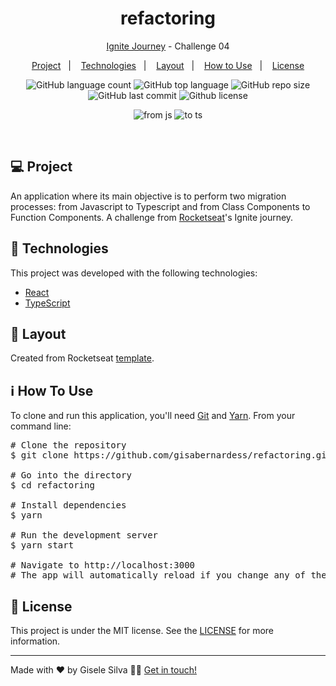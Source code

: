 <h1 align="center">
  refactoring
</h1>

<p align="center">
  <a href="https://github.com/gisabernardess/ignite-reactjs" rel="nofollow">Ignite Journey</a> - Challenge 04
</p>

<p align="center">
  <a href="#-project">Project</a>&nbsp;&nbsp;&nbsp;|&nbsp;&nbsp;&nbsp;
  <a href="#-technologies">Technologies</a>&nbsp;&nbsp;&nbsp;|&nbsp;&nbsp;&nbsp;
  <a href="#-layout">Layout</a>&nbsp;&nbsp;&nbsp;|&nbsp;&nbsp;&nbsp;
  <a href="#-how-to-use">How to Use</a>&nbsp;&nbsp;&nbsp;|&nbsp;&nbsp;&nbsp;
  <a href="#-license">License</a>
</p>

<p align="center">
  <img alt="GitHub language count" src="https://img.shields.io/github/languages/count/gisabernardess/refactoring">
  
  <img alt="GitHub top language" src="https://img.shields.io/github/languages/top/gisabernardess/refactoring">
  
  <img alt="GitHub repo size" src="https://img.shields.io/github/repo-size/gisabernardess/refactoring">
  
  <img alt="GitHub last commit" src="https://img.shields.io/github/last-commit/gisabernardess/refactoring">
  
  <img alt="Github license" src="https://img.shields.io/github/license/gisabernardess/refactoring">
</p>

<p align="center">
  <img alt="from js" src="https://user-images.githubusercontent.com/17882257/112146508-6a634280-8bba-11eb-8eb8-9b3eeb96ac8c.png">
  <img alt="to ts" src="https://user-images.githubusercontent.com/17882257/112146513-6b946f80-8bba-11eb-8156-1ebae80b4382.png">
</p>

<br/>

## 💻 Project

An application where its main objective is to perform two migration processes: from Javascript to Typescript and from Class Components to Function Components. A challenge from [Rocketseat](https://rocketseat.com.br/)'s Ignite journey.

## 🚀 Technologies

This project was developed with the following technologies:

- [React](https://reactjs.org)
- [TypeScript](https://www.typescriptlang.org/)

## 🔖 Layout

Created from Rocketseat [template](https://github.com/rocketseat-education/ignite-template-componentizando-a-aplicacao).

## ℹ️ How To Use

<p>To clone and run this application, you'll need <a href="https://git-scm.com" rel="nofollow">Git</a> and  <a href="https://legacy.yarnpkg.com" rel="nofollow">Yarn</a>. From your command line:</p>
    <div class="highlight highlight-source-shell">
      <pre><span class="pl-c"><span class="pl-c">#</span> Clone the repository</span>
$ git clone https://github.com/gisabernardess/refactoring.git <br/>
<span class="pl-c"><span class="pl-c">#</span> Go into the directory</span>
$ <span class="pl-c1">cd</span> refactoring <br/>
<span class="pl-c"><span class="pl-c">#</span> Install dependencies</span>
$ yarn <br/>
<span class="pl-c"><span class="pl-c">#</span> Run the development server</span>
$ yarn start <br/>
<span class="pl-c"><span class="pl-c">#</span> Navigate to http://localhost:3000</span>
<span class="pl-c"><span class="pl-c">#</span> The app will automatically reload if you change any of the source files.</span></pre>
</div>

## 📄 License

This project is under the MIT license. See the [LICENSE](LICENSE.md) for more information.

---

Made with ♥ by Gisele Silva 👋🏻 [Get in touch!](https://www.linkedin.com/in/gisabernardess/)
